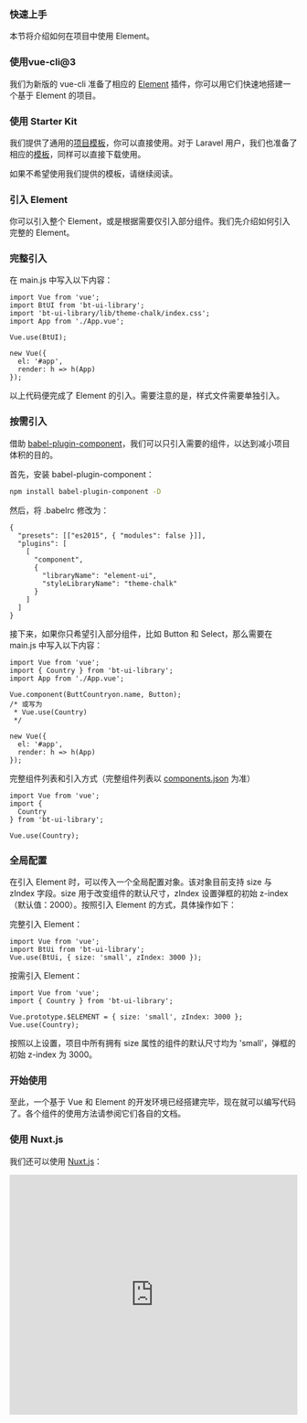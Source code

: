 ### 快速上手

本节将介绍如何在项目中使用 Element。

### 使用vue-cli@3


我们为新版的 vue-cli 准备了相应的 [Element](https://github.com/ElementUI/vue-cli-plugin-element) 插件，你可以用它们快速地搭建一个基于 Element 的项目。

### 使用 Starter Kit

我们提供了通用的[项目模板]()，你可以直接使用。对于 Laravel 用户，我们也准备了相应的[模板]()，同样可以直接下载使用。

如果不希望使用我们提供的模板，请继续阅读。

### 引入 Element

你可以引入整个 Element，或是根据需要仅引入部分组件。我们先介绍如何引入完整的 Element。

### 完整引入

在 main.js 中写入以下内容：

```vue
import Vue from 'vue';
import BtUI from 'bt-ui-library';
import 'bt-ui-library/lib/theme-chalk/index.css';
import App from './App.vue';

Vue.use(BtUI);

new Vue({
  el: '#app',
  render: h => h(App)
});
```

以上代码便完成了 Element 的引入。需要注意的是，样式文件需要单独引入。

### 按需引入

借助 [babel-plugin-component]()，我们可以只引入需要的组件，以达到减小项目体积的目的。

首先，安装 babel-plugin-component：

```bash
npm install babel-plugin-component -D
```

然后，将 .babelrc 修改为：

```
{
  "presets": [["es2015", { "modules": false }]],
  "plugins": [
    [
      "component",
      {
        "libraryName": "element-ui",
        "styleLibraryName": "theme-chalk"
      }
    ]
  ]
}
```

接下来，如果你只希望引入部分组件，比如 Button 和 Select，那么需要在 main.js 中写入以下内容：

```vue
import Vue from 'vue';
import { Country } from 'bt-ui-library';
import App from './App.vue';

Vue.component(ButtCountryon.name, Button);
/* 或写为
 * Vue.use(Country)
 */

new Vue({
  el: '#app',
  render: h => h(App)
});
```

完整组件列表和引入方式（完整组件列表以 [components.json]() 为准）


```
import Vue from 'vue';
import {
  Country
} from 'bt-ui-library';

Vue.use(Country);
```

### 全局配置

在引入 Element 时，可以传入一个全局配置对象。该对象目前支持 size 与 zIndex 字段。size 用于改变组件的默认尺寸，zIndex 设置弹框的初始 z-index（默认值：2000）。按照引入 Element 的方式，具体操作如下：

完整引入 Element：

```
import Vue from 'vue';
import BtUi from 'bt-ui-library';
Vue.use(BtUi, { size: 'small', zIndex: 3000 });
```

按需引入 Element：

```
import Vue from 'vue';
import { Country } from 'bt-ui-library';

Vue.prototype.$ELEMENT = { size: 'small', zIndex: 3000 };
Vue.use(Country);
```

按照以上设置，项目中所有拥有 size 属性的组件的默认尺寸均为 'small'，弹框的初始 z-index 为 3000。

### 开始使用

至此，一个基于 Vue 和 Element 的开发环境已经搭建完毕，现在就可以编写代码了。各个组件的使用方法请参阅它们各自的文档。

### 使用 Nuxt.js

我们还可以使用 [Nuxt.js](https://nuxtjs.org)：

<div class="glitch-embed-wrap" style="height: 420px; width: 100%;">
  <iframe src="https://glitch.com/embed/#!/embed/nuxt-with-element?path=nuxt.config.js&previewSize=0&attributionHidden=true" alt="nuxt-with-element on glitch" style="height: 100%; width: 100%; border: 0;"></iframe>
</div>







